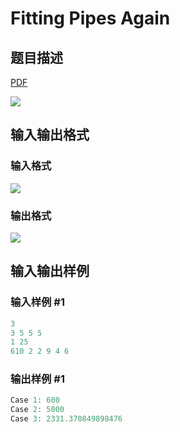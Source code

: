 # Fitting Pipes Again

## 题目描述

[problemUrl]: https://uva.onlinejudge.org/index.php?option=com_onlinejudge&Itemid=8&category=861&page=show_problem&problem=4700

[PDF](https://uva.onlinejudge.org/external/128/p12835.pdf)

![](https://cdn.luogu.com.cn/upload/vjudge_pic/UVA12835/9d93d72250e6ae6312876360044d569593dbcf50.png)

## 输入输出格式

### 输入格式

![](https://cdn.luogu.com.cn/upload/vjudge_pic/UVA12835/b073710ef619755e32613471d84918968c6aac8a.png)

### 输出格式

![](https://cdn.luogu.com.cn/upload/vjudge_pic/UVA12835/86314cd0fd4999028d6106917e8c84480a8c5bad.png)

## 输入输出样例

### 输入样例 #1

```cpp
3
3 5 5 5
1 25
610 2 2 9 4 6
```


### 输出样例 #1

```cpp
Case 1: 600
Case 2: 5000
Case 3: 2331.370849898476
```


